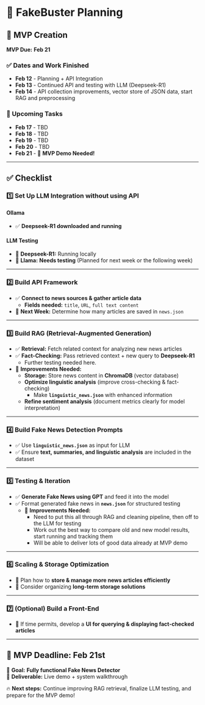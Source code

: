 # 📰 FakeBuster Planning  

## 🎯 MVP Creation  
**MVP Due:** **Feb 21**  

### **✅ Dates and Work Finished**
- **Feb 12** - Planning + API Integration  
- **Feb 13** - Continued API and testing with LLM (Deepseek-R1)  
- **Feb 14** - API collection improvements, vector store of JSON data, start RAG and preprocessing  

### **📅 Upcoming Tasks**
- **Feb 17** - TBD  
- **Feb 18** - TBD  
- **Feb 19** - TBD  
- **Feb 20** - TBD  
- **Feb 21** - 🎤 **MVP Demo Needed!**  

---

## **✅ Checklist**

### **1️⃣ Set Up LLM Integration without using API**
#### **Ollama**
- ✅ **Deepseek-R1 downloaded and running**  

#### **LLM Testing**
- 🔹 **Deepseek-R1:** Running locally  
- 🔹 **Llama:** **Needs testing** (Planned for next week or the following week)  

---

### **2️⃣ Build API Framework**
- ✅ **Connect to news sources & gather article data**  
  - **Fields needed:** `title`, `URL`, `full text content`  
- 🔹 **Next Week:** Determine how many articles are saved in `news.json`  

---

### **3️⃣ Build RAG (Retrieval-Augmented Generation)**
- ✅ **Retrieval:** Fetch related context for analyzing new news articles  
- ✅ **Fact-Checking:** Pass retrieved context + new query to **Deepseek-R1**  
    - Further testing needed here.
- 🔹 **Improvements Needed:** 
  - **Storage:** Store news content in **ChromaDB** (vector database)  
  - **Optimize linguistic analysis** (improve cross-checking & fact-checking)  
    - Make **`linguistic_news.json`** with enhanced information
  - **Refine sentiment analysis** (document metrics clearly for model interpretation)  

---

### **4️⃣ Build Fake News Detection Prompts**
- ✅ Use **`linguistic_news.json`** as input for LLM  
- ✅ Ensure **text, summaries, and linguistic analysis** are included in the dataset  

---

### **5️⃣ Testing & Iteration**
- ✅ **Generate Fake News using GPT** and feed it into the model  
- ✅ Format generated fake news in **`news.json`** for structured testing
    - 🔹 **Improvements Needed:** 
        - Need to put this all through RAG and cleaning pipeline, then off to the LLM for testing
        - Work out the best way to compare old and new model results, start running and tracking them
        - Will be able to deliver lots of good data already at MVP demo

---

### **6️⃣ Scaling & Storage Optimization**
- 🔹 Plan how to **store & manage more news articles efficiently**  
- 🔹 Consider organizing **long-term storage solutions**  

---

### **7️⃣ (Optional) Build a Front-End**
- 🔹 If time permits, develop a **UI for querying & displaying fact-checked articles**  

---

## **🚀 MVP Deadline: Feb 21st**
🎯 **Goal:** **Fully functional Fake News Detector**  
🎤 **Deliverable:** Live demo + system walkthrough  

🔥 **Next steps:** Continue improving RAG retrieval, finalize LLM testing, and prepare for the MVP demo!  
